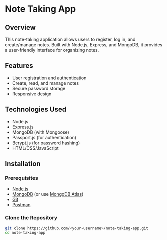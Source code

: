 # Note Taking App

## Overview
This note-taking application allows users to register, log in, and create/manage notes. Built with Node.js, Express, and MongoDB, it provides a user-friendly interface for organizing notes.

## Features
- User registration and authentication
- Create, read, and manage notes
- Secure password storage
- Responsive design

## Technologies Used
- Node.js
- Express.js
- MongoDB (with Mongoose)
- Passport.js (for authentication)
- Bcrypt.js (for password hashing)
- HTML/CSS/JavaScript

## Installation

### Prerequisites
- [Node.js](https://nodejs.org/)
- [MongoDB](https://www.mongodb.com/try/download/community) (or use [MongoDB Atlas](https://www.mongodb.com/cloud/atlas))
- [Git](https://git-scm.com/)
- [Postman](https://www.postman.com/)

### Clone the Repository
```bash
git clone https://github.com/<your-username>/note-taking-app.git
cd note-taking-app
